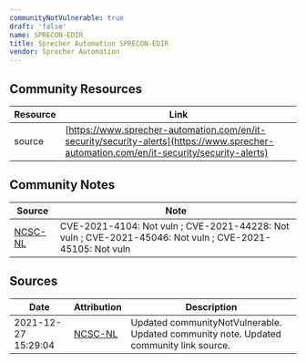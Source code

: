```yaml
---
communityNotVulnerable: true
draft: 'false'
name: SPRECON-EDIR
title: Sprecher Automation SPRECON-EDIR
vendor: Sprecher Automation
---
```



## Community Resources
| Resource | Link |
| --- | --- |
| source | [https://www.sprecher-automation.com/en/it-security/security-alerts](https://www.sprecher-automation.com/en/it-security/security-alerts) |

## Community Notes
| Source | Note |
| --- | --- |
| [NCSC-NL](https://github.com/NCSC-NL/log4shell/blob/main/software/README.md) | CVE-2021-4104: Not vuln ; CVE-2021-44228: Not vuln ; CVE-2021-45046: Not vuln ; CVE-2021-45105: Not vuln </ul> |

## Sources
| Date | Attribution | Description |
| --- | --- | --- |
| 2021-12-27 15:29:04 | [NCSC-NL](https://github.com/NCSC-NL/log4shell/blob/main/software/README.md) | Updated communityNotVulnerable. Updated community note. Updated community link source.  |
